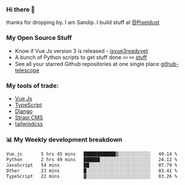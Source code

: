 ### Hi there 👋

thanks for dropping by.
I am Sandip. I build stuff at [@Pixeldust](github.com/pixeldust-in/)

###  **My Open Source Stuff**

 - Know if Vue Js version 3 is released -  [isvue3readyyet](https://github.com/sandiprb/isvue3readyyet)
 - A bunch of Python scripts to get stuff done 💤 💤 [stuff](https://github.com/sandiprb/stuff)
 - See all your starred Github repositories at one single place [github-telescope](https://github.com/sandiprb/github-telescope)



###  **My tools of trade:**
 - [Vue Js](https://github.com/vuejs/vue/)
 - [TypeScript](https://github.com/microsoft/TypeScript)
 - [Django](github.com/django/django)
 - [Strapi CMS](github.com/strapi/strapi)
 - [tailwindcss](https://github.com/tailwindlabs/tailwindcss)


###  📊 **My Weekly development breakdown**
<!--START_SECTION:waka-->

```txt
Vue.js       5 hrs 45 mins   ████████████▒░░░░░░░░░░░░   49.14 %
Python       2 hrs 49 mins   ██████░░░░░░░░░░░░░░░░░░░   24.12 %
JavaScript   54 mins         ██░░░░░░░░░░░░░░░░░░░░░░░   07.79 %
Other        23 mins         █░░░░░░░░░░░░░░░░░░░░░░░░   03.41 %
TypeScript   22 mins         ▓░░░░░░░░░░░░░░░░░░░░░░░░   03.26 %
```

<!--END_SECTION:waka-->

